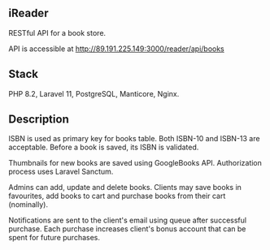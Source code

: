 ## iReader

RESTful API for a book store. 

API is accessible at http://89.191.225.149:3000/reader/api/books

## Stack

PHP 8.2, Laravel 11, PostgreSQL, Manticore, Nginx.

## Description

ISBN is used as primary key for books table. Both ISBN-10 and ISBN-13 are acceptable.
Before a book is saved, its ISBN is validated.

Thumbnails for new books are saved using GoogleBooks API.
Authorization process uses Laravel Sanctum.

Admins can add, update and delete books. Clients may save books in favourites, add 
books to cart and purchase books from their cart (nominally).

Notifications are sent to the client's email using queue after successful purchase.
Each purchase increases client's bonus account that can be spent for future purchases.
